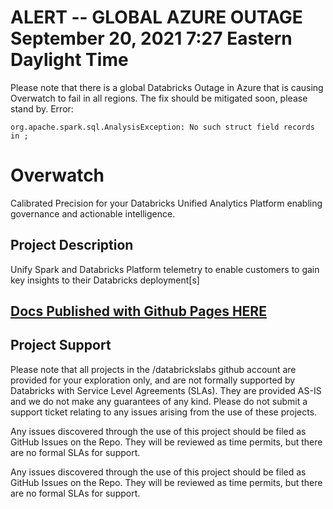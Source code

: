 # ALERT -- GLOBAL AZURE OUTAGE September 20, 2021 7:27 Eastern Daylight Time
Please note that there is a global Databricks Outage in Azure that is causing Overwatch to fail in all regions. The fix should be mitigated soon, please stand by.
Error:
```
org.apache.spark.sql.AnalysisException: No such struct field records in ;
```

# Overwatch
Calibrated Precision for your Databricks Unified Analytics Platform enabling governance and actionable intelligence.

## Project Description
Unify Spark and Databricks Platform telemetry to enable customers to gain key insights to their Databricks
deployment[s]

## [Docs Published with Github Pages HERE](https://databrickslabs.github.io/overwatch/)

## Project Support
Please note that all projects in the /databrickslabs github account are provided for your exploration only, and are not formally supported by Databricks with Service Level Agreements (SLAs).  They are provided AS-IS and we do not make any guarantees of any kind.  Please do not submit a support ticket relating to any issues arising from the use of these projects.

Any issues discovered through the use of this project should be filed as GitHub Issues on the Repo.  They will be reviewed as time permits, but there are no formal SLAs for support.


Any issues discovered through the use of this project should be filed as GitHub Issues on the Repo.  They will be reviewed as time permits, but there are no formal SLAs for support.
